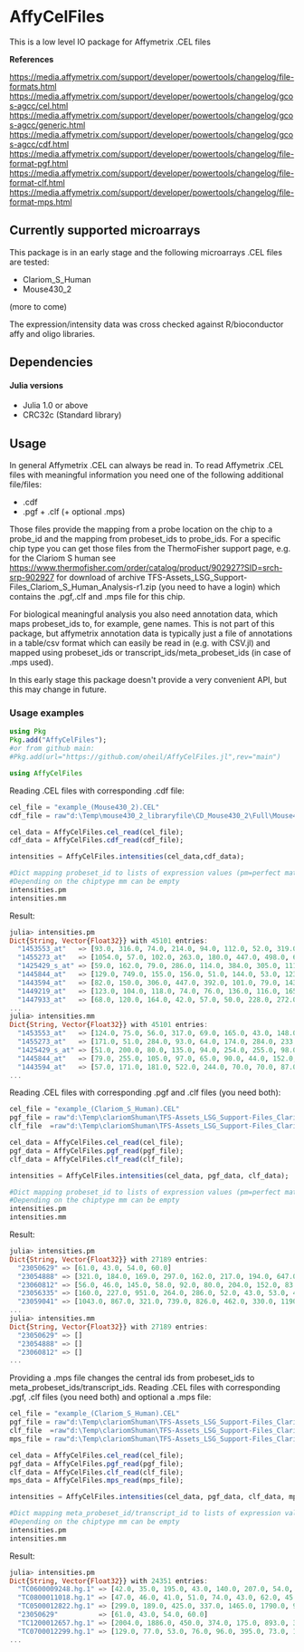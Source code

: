 # AffyCelFiles

This is a low level IO package for Affymetrix .CEL files

**References**

https://media.affymetrix.com/support/developer/powertools/changelog/file-formats.html
https://media.affymetrix.com/support/developer/powertools/changelog/gcos-agcc/cel.html
https://media.affymetrix.com/support/developer/powertools/changelog/gcos-agcc/generic.html
https://media.affymetrix.com/support/developer/powertools/changelog/gcos-agcc/cdf.html
https://media.affymetrix.com/support/developer/powertools/changelog/file-format-pgf.html
https://media.affymetrix.com/support/developer/powertools/changelog/file-format-clf.html
https://media.affymetrix.com/support/developer/powertools/changelog/file-format-mps.html

## Currently supported microarrays

This package is in an early stage and the following microarrays .CEL files are tested:
* Clariom_S_Human
* Mouse430_2

(more to come)

The expression/intensity data was cross checked against R/bioconductor affy and oligo libraries.

## Dependencies

#### Julia versions

* Julia 1.0 or above
* CRC32c (Standard library)

## Usage

In general Affymetrix .CEL can always be read in. To read Affymetrix .CEL files with meaningful information you need one of the following additional file/files:
* .cdf
* .pgf + .clf (+ optional .mps)

Those files provide the mapping from a probe location on the chip to a probe_id and the mapping from probeset_ids to probe_ids. For a specific chip type you
can get those files from the ThermoFisher support page, e.g. for the Clariom S human see https://www.thermofisher.com/order/catalog/product/902927?SID=srch-srp-902927
for download of archive TFS-Assets_LSG_Support-Files_Clariom_S_Human_Analysis-r1.zip (you need to have a login) which contains the .pgf,.clf and .mps file for this chip.

For biological meaningful analysis you also need annotation data, which maps probeset_ids to, for example, gene names. This is not part of this package, but
affymetrix annotation data is typically just a file of annotations in a table/csv format which can easily be read in (e.g. with CSV.jl) and mapped using probeset_ids or transcript_ids/meta_probeset_ids (in case of .mps used).

In this early stage this package doesn't provide a very convenient API, but this may change in future.

### Usage examples

```julia
using Pkg
Pkg.add("AffyCelFiles");
#or from github main:
#Pkg.add(url="https://github.com/oheil/AffyCelFiles.jl",rev="main")

using AffyCelFiles
```

Reading .CEL files with corresponding .cdf file:
```julia
cel_file = "example_(Mouse430_2).CEL"
cdf_file = raw"d:\Temp\mouse430_2_libraryfile\CD_Mouse430_2\Full\Mouse430_2\LibFiles\Mouse430_2.cdf"

cel_data = AffyCelFiles.cel_read(cel_file);
cdf_data = AffyCelFiles.cdf_read(cdf_file);

intensities = AffyCelFiles.intensities(cel_data,cdf_data);

#Dict mapping probeset_id to lists of expression values (pm=perfect match, mm=mismatch).
#Depending on the chiptype mm can be empty
intensities.pm
intensities.mm
```
Result:
```julia
julia> intensities.pm
Dict{String, Vector{Float32}} with 45101 entries:
  "1453553_at"   => [93.0, 316.0, 74.0, 214.0, 94.0, 112.0, 52.0, 319.0, 66.0, 74.0, 88.0]
  "1455273_at"   => [1054.0, 57.0, 102.0, 263.0, 180.0, 447.0, 498.0, 683.0, 1233.0, 196.0, 999.0]
  "1425429_s_at" => [59.0, 162.0, 79.0, 286.0, 114.0, 384.0, 305.0, 111.0, 106.0, 138.0, 572.0]
  "1445844_at"   => [129.0, 749.0, 155.0, 156.0, 51.0, 144.0, 53.0, 123.0, 136.0, 102.0, 63.0]
  "1443594_at"   => [82.0, 150.0, 306.0, 447.0, 392.0, 101.0, 79.0, 143.0, 108.0, 531.0, 70.0]
  "1449219_at"   => [123.0, 104.0, 118.0, 74.0, 76.0, 136.0, 116.0, 165.0, 175.0, 116.0, 88.0]
  "1447933_at"   => [68.0, 120.0, 164.0, 42.0, 57.0, 50.0, 228.0, 272.0, 92.0, 68.0, 65.0]
...
julia> intensities.mm
Dict{String, Vector{Float32}} with 45101 entries:
  "1453553_at"   => [124.0, 75.0, 56.0, 317.0, 69.0, 165.0, 43.0, 148.0, 100.0, 65.0, 143.0]
  "1455273_at"   => [171.0, 51.0, 284.0, 93.0, 64.0, 174.0, 284.0, 233.0, 169.0, 48.0, 119.0]
  "1425429_s_at" => [51.0, 200.0, 80.0, 135.0, 94.0, 254.0, 255.0, 98.0, 93.0, 61.0, 161.0]
  "1445844_at"   => [79.0, 255.0, 105.0, 97.0, 65.0, 90.0, 44.0, 152.0, 187.0, 56.0, 40.0]
  "1443594_at"   => [57.0, 171.0, 181.0, 522.0, 244.0, 70.0, 70.0, 87.0, 80.0, 1093.0, 53.0]
...
```

Reading .CEL files with corresponding .pgf and .clf files (you need both):
```julia
cel_file = "example_(Clariom_S_Human).CEL"
pgf_file = raw"d:\Temp\clariomShuman\TFS-Assets_LSG_Support-Files_Clariom_S_Human_Analysis-r1\Clariom_S_Human.r1.pgf"
clf_file  =raw"d:\Temp\clariomShuman\TFS-Assets_LSG_Support-Files_Clariom_S_Human_Analysis-r1\Clariom_S_Human.r1.clf"

cel_data = AffyCelFiles.cel_read(cel_file);
pgf_data = AffyCelFiles.pgf_read(pgf_file);
clf_data = AffyCelFiles.clf_read(clf_file);

intensities = AffyCelFiles.intensities(cel_data, pgf_data, clf_data);

#Dict mapping probeset_id to lists of expression values (pm=perfect match, mm=mismatch).
#Depending on the chiptype mm can be empty
intensities.pm
intensities.mm
```
Result:
```julia
julia> intensities.pm
Dict{String, Vector{Float32}} with 27189 entries:
  "23050629" => [61.0, 43.0, 54.0, 60.0]
  "23054888" => [321.0, 184.0, 169.0, 297.0, 162.0, 217.0, 194.0, 647.0, 124.0, 192.0]
  "23060812" => [56.0, 46.0, 145.0, 58.0, 92.0, 80.0, 204.0, 152.0, 83.0, 118.0]
  "23056335" => [160.0, 227.0, 951.0, 264.0, 286.0, 52.0, 43.0, 53.0, 48.0, 40.0]
  "23059041" => [1043.0, 867.0, 321.0, 739.0, 826.0, 462.0, 330.0, 1190.0, 1485.0, 1537.0]
...
julia> intensities.mm
Dict{String, Vector{Float32}} with 27189 entries:
  "23050629" => []
  "23054888" => []
  "23060812" => []
...
```
Providing a .mps file changes the central ids from probeset_ids to meta_probeset_ids/transcript_ids.
Reading .CEL files with corresponding .pgf, .clf files (you need both) and optional a .mps file:
```julia
cel_file = "example_(Clariom_S_Human).CEL"
pgf_file = raw"d:\Temp\clariomShuman\TFS-Assets_LSG_Support-Files_Clariom_S_Human_Analysis-r1\Clariom_S_Human.r1.pgf"
clf_file  =raw"d:\Temp\clariomShuman\TFS-Assets_LSG_Support-Files_Clariom_S_Human_Analysis-r1\Clariom_S_Human.r1.clf"
mps_file = raw"d:\Temp\clariomShuman\TFS-Assets_LSG_Support-Files_Clariom_S_Human_Analysis-r1\Clariom_S_Human.r1.mps"

cel_data = AffyCelFiles.cel_read(cel_file);
pgf_data = AffyCelFiles.pgf_read(pgf_file);
clf_data = AffyCelFiles.clf_read(clf_file);
mps_data = AffyCelFiles.mps_read(mps_file);

intensities = AffyCelFiles.intensities(cel_data, pgf_data, clf_data, mps_data);

#Dict mapping meta_probeset_id/transcript_id to lists of expression values (pm=perfect match, mm=mismatch).
#Depending on the chiptype mm can be empty
intensities.pm
intensities.mm
```
Result:
```julia
julia> intensities.pm
Dict{String, Vector{Float32}} with 24351 entries:
  "TC0600009248.hg.1" => [42.0, 35.0, 195.0, 43.0, 140.0, 207.0, 54.0, 111.0, 95.0, 70.0]
  "TC0800011018.hg.1" => [47.0, 46.0, 41.0, 51.0, 74.0, 43.0, 62.0, 45.0, 42.0, 34.0]
  "TC0500012822.hg.1" => [299.0, 189.0, 425.0, 337.0, 1465.0, 1790.0, 988.0, 784.0, 471.0, 1094.0]
  "23050629"          => [61.0, 43.0, 54.0, 60.0]
  "TC1200012657.hg.1" => [2004.0, 1886.0, 450.0, 374.0, 175.0, 893.0, 332.0, 1710.0, 1930.0, 1362.0]
  "TC0700012299.hg.1" => [129.0, 77.0, 53.0, 76.0, 96.0, 395.0, 73.0, 130.0, 95.0, 82.0]
...
```









